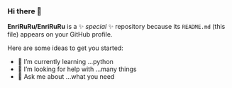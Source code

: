 ### Hi there 👋


**EnriRuRu/EnriRuRu** is a ✨ _special_ ✨ repository because its `README.md` (this file) appears on your GitHub profile.

Here are some ideas to get you started:

- 🌱 I’m currently learning ...python
- 🤔 I’m looking for help with ...many things
- 💬 Ask me about ...what you need
